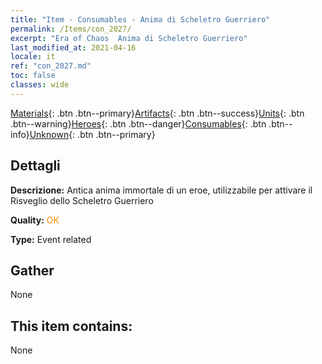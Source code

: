 ```yaml
---
title: "Item - Consumables - Anima di Scheletro Guerriero"
permalink: /Items/con_2027/
excerpt: "Era of Chaos  Anima di Scheletro Guerriero"
last_modified_at: 2021-04-16
locale: it
ref: "con_2027.md"
toc: false
classes: wide
---
```

 [Materials](/it/Items/){: .btn .btn--primary}[Artifacts](/it/Items/Artifacts/){: .btn .btn--success}[Units](/it/Items/Units/){: .btn .btn--warning}[Heroes](/it/Items/Heroes/){: .btn .btn--danger}[Consumables](/it/Items/Consumables/){: .btn .btn--info}[Unknown](/it/Items/Unknown/){: .btn .btn--primary}

## Dettagli
 **Descrizione:** Antica anima immortale di un eroe, utilizzabile per attivare il Risveglio dello Scheletro Guerriero

 **Quality:** <span style="color: #FF8C00">OK</span>

 **Type:** Event related

## Gather

  None

## This item contains:

  None

